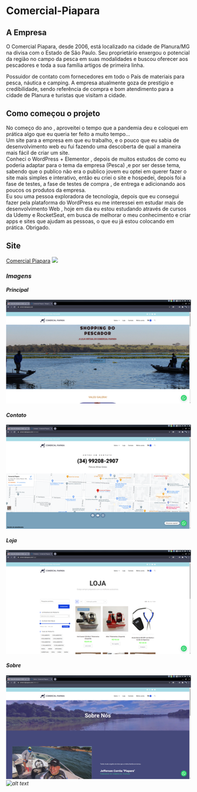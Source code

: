 # Comercial-Piapara
## A Empresa
O Comercial Piapara, desde 2006, está localizado na cidade de Planura/MG na divisa com o Estado de São Paulo. Seu proprietário enxergou o potencial da região no campo da pesca em suas modalidades e buscou oferecer aos pescadores e toda a sua família artigos de primeira linha.

Possuidor de contato com  fornecedores em todo o País de materiais para pesca, náutica e camping. A empresa  atualmente goza de prestigio e credibilidade, sendo referência de compra e bom atendimento para a cidade de Planura e turistas que visitam a cidade.

## Como começou o projeto
No começo do ano , aproveitei o tempo que a pandemia deu e coloquei em prática algo que eu queria ter feito a muito tempo...<br />
Um site para a empresa em que eu trabalho, e o pouco que eu sabia de desenvolvimento web eu fui fazendo uma descoberta de qual a maneira mais fácil de criar um site.<br/>
Conheci o WordPress + Elementor , depois de muitos estudos de como eu poderia adaptar para o tema da empresa (Pesca) ,e por ser desse tema, sabendo que o publico não era o publico jovem eu optei em querer fazer o site mais simples e interativo, então eu criei o site e hospedei, depois foi a fase de testes, a fase de testes de compra , de entrega e adicionando aos poucos os produtos da empresa.<br/>
Eu sou uma pessoa exploradora de tecnologia, depois que eu consegui fazer pela plataforma do WordPress eu me interessei em estudar mais de desenvolvimento Web , hoje em dia eu estou estudando através de cursos da Udemy e RocketSeat, em busca de melhorar o meu conhecimento e criar apps e sites que ajudam as pessoas, o que eu já estou colocando em prática. Obrigado. <br/> 
## Site
[Comercial Piapara](https://comercialpiapara.com/)
![](http://i.imgur.com/giaKranh.gif)

### <i> Imagens <i/> 
#### <i> Principal <i/>
![alt text](https://github.com/bittenks/Comercial-Piapara/blob/main/pagina%20principal.png)
#### <i> Contato <i/>
![alt text](https://github.com/bittenks/Comercial-Piapara/blob/main/contato.png)
####  <i> Loja <i/>
![alt text](https://github.com/bittenks/Comercial-Piapara/blob/main/loja.png)
#### <i> Sobre <i/>
![alt text](https://github.com/bittenks/Comercial-Piapara/blob/main/sobre.png)
![alt text](http://i.imgur.com/giaKranh.gif)
